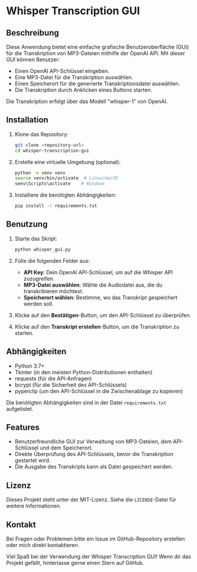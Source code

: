 # Whisper Transcription GUI

## Beschreibung
Diese Anwendung bietet eine einfache grafische Benutzeroberfläche (GUI) für die Transkription von MP3-Dateien mithilfe der OpenAI API. Mit dieser GUI können Benutzer:

- Einen OpenAI API-Schlüssel eingeben.
- Eine MP3-Datei für die Transkription auswählen.
- Einen Speicherort für die generierte Transkriptionsdatei auswählen.
- Die Transkription durch Anklicken eines Buttons starten.

Die Transkription erfolgt über das Modell "whisper-1" von OpenAI.

## Installation

1. Klone das Repository:
   ```sh
   git clone <repository-url>
   cd whisper-transcription-gui
   ```

2. Erstelle eine virtuelle Umgebung (optional):
   ```sh
   python -m venv venv
   source venv/bin/activate  # Linux/macOS
   venv\Scripts\activate    # Windows
   ```

3. Installiere die benötigten Abhängigkeiten:
   ```sh
   pip install -r requirements.txt
   ```

## Benutzung

1. Starte das Skript:
   ```sh
   python whisper_gui.py
   ```

2. Fülle die folgenden Felder aus:
   - **API Key**: Dein OpenAI API-Schlüssel, um auf die Whisper API zuzugreifen.
   - **MP3-Datei auswählen**: Wähle die Audiodatei aus, die du transkribieren möchtest.
   - **Speicherort wählen**: Bestimme, wo das Transkript gespeichert werden soll.

3. Klicke auf den **Bestätigen**-Button, um den API-Schlüssel zu überprüfen.

4. Klicke auf den **Transkript erstellen**-Button, um die Transkription zu starten.

## Abhängigkeiten

- Python 3.7+
- Tkinter (in den meisten Python-Distributionen enthalten)
- requests (für die API-Anfragen)
- bcrypt (für die Sicherheit des API-Schlüssels)
- pyperclip (um den API-Schlüssel in die Zwischenablage zu kopieren)

Die benötigten Abhängigkeiten sind in der Datei `requirements.txt` aufgelistet.

## Features

- Benutzerfreundliche GUI zur Verwaltung von MP3-Dateien, dem API-Schlüssel und dem Speicherort.
- Direkte Überprüfung des API-Schlüssels, bevor die Transkription gestartet wird.
- Die Ausgabe des Transkripts kann als Datei gespeichert werden.

## Lizenz
Dieses Projekt steht unter der MIT-Lizenz. Siehe die `LICENSE`-Datei für weitere Informationen.

## Kontakt
Bei Fragen oder Problemen bitte ein Issue im GitHub-Repository erstellen oder mich direkt kontaktieren.

Viel Spaß bei der Verwendung der Whisper Transcription GUI! Wenn dir das Projekt gefällt, hinterlasse gerne einen Stern auf GitHub.

